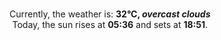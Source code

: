 <p  align="center"><br/>Currently, the weather is: <b> 32°C, <i>overcast clouds</i></b></br>Today, the sun rises at <b>05:36</b> and sets at <b>18:51</b>.</p>
